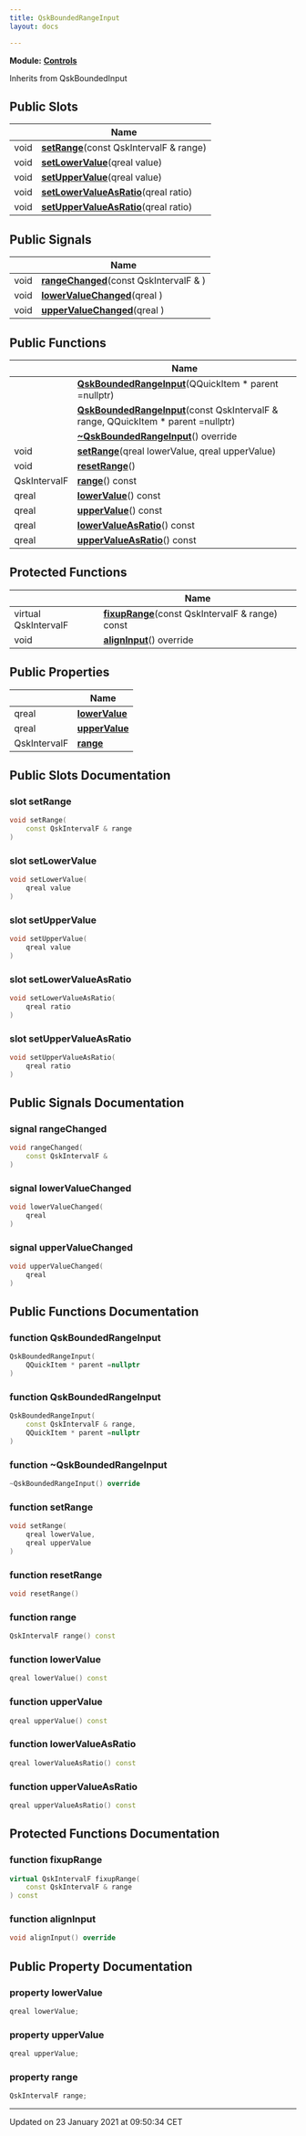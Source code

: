 ```yaml
---
title: QskBoundedRangeInput
layout: docs

---
```



**Module:** **[Controls](/docs/modules/group___controls/)**



Inherits from QskBoundedInput

## Public Slots

|                | Name           |
| -------------- | -------------- |
| void | **[setRange](/docs/classes/class_qsk_bounded_range_input/#slot-setrange)**(const QskIntervalF & range) |
| void | **[setLowerValue](/docs/classes/class_qsk_bounded_range_input/#slot-setlowervalue)**(qreal value) |
| void | **[setUpperValue](/docs/classes/class_qsk_bounded_range_input/#slot-setuppervalue)**(qreal value) |
| void | **[setLowerValueAsRatio](/docs/classes/class_qsk_bounded_range_input/#slot-setlowervalueasratio)**(qreal ratio) |
| void | **[setUpperValueAsRatio](/docs/classes/class_qsk_bounded_range_input/#slot-setuppervalueasratio)**(qreal ratio) |

## Public Signals

|                | Name           |
| -------------- | -------------- |
| void | **[rangeChanged](/docs/classes/class_qsk_bounded_range_input/#signal-rangechanged)**(const QskIntervalF & ) |
| void | **[lowerValueChanged](/docs/classes/class_qsk_bounded_range_input/#signal-lowervaluechanged)**(qreal ) |
| void | **[upperValueChanged](/docs/classes/class_qsk_bounded_range_input/#signal-uppervaluechanged)**(qreal ) |

## Public Functions

|                | Name           |
| -------------- | -------------- |
| | **[QskBoundedRangeInput](/docs/classes/class_qsk_bounded_range_input/#function-qskboundedrangeinput)**(QQuickItem * parent =nullptr) |
| | **[QskBoundedRangeInput](/docs/classes/class_qsk_bounded_range_input/#function-qskboundedrangeinput)**(const QskIntervalF & range, QQuickItem * parent =nullptr) |
| | **[~QskBoundedRangeInput](/docs/classes/class_qsk_bounded_range_input/#function-~qskboundedrangeinput)**() override |
| void | **[setRange](/docs/classes/class_qsk_bounded_range_input/#function-setrange)**(qreal lowerValue, qreal upperValue) |
| void | **[resetRange](/docs/classes/class_qsk_bounded_range_input/#function-resetrange)**() |
| QskIntervalF | **[range](/docs/classes/class_qsk_bounded_range_input/#function-range)**() const |
| qreal | **[lowerValue](/docs/classes/class_qsk_bounded_range_input/#function-lowervalue)**() const |
| qreal | **[upperValue](/docs/classes/class_qsk_bounded_range_input/#function-uppervalue)**() const |
| qreal | **[lowerValueAsRatio](/docs/classes/class_qsk_bounded_range_input/#function-lowervalueasratio)**() const |
| qreal | **[upperValueAsRatio](/docs/classes/class_qsk_bounded_range_input/#function-uppervalueasratio)**() const |

## Protected Functions

|                | Name           |
| -------------- | -------------- |
| virtual QskIntervalF | **[fixupRange](/docs/classes/class_qsk_bounded_range_input/#function-fixuprange)**(const QskIntervalF & range) const |
| void | **[alignInput](/docs/classes/class_qsk_bounded_range_input/#function-aligninput)**() override |

## Public Properties

|                | Name           |
| -------------- | -------------- |
| qreal | **[lowerValue](/docs/classes/class_qsk_bounded_range_input/#property-lowervalue)**  |
| qreal | **[upperValue](/docs/classes/class_qsk_bounded_range_input/#property-uppervalue)**  |
| QskIntervalF | **[range](/docs/classes/class_qsk_bounded_range_input/#property-range)**  |

## Public Slots Documentation

### slot setRange

```cpp
void setRange(
    const QskIntervalF & range
)
```


### slot setLowerValue

```cpp
void setLowerValue(
    qreal value
)
```


### slot setUpperValue

```cpp
void setUpperValue(
    qreal value
)
```


### slot setLowerValueAsRatio

```cpp
void setLowerValueAsRatio(
    qreal ratio
)
```


### slot setUpperValueAsRatio

```cpp
void setUpperValueAsRatio(
    qreal ratio
)
```


## Public Signals Documentation

### signal rangeChanged

```cpp
void rangeChanged(
    const QskIntervalF & 
)
```


### signal lowerValueChanged

```cpp
void lowerValueChanged(
    qreal 
)
```


### signal upperValueChanged

```cpp
void upperValueChanged(
    qreal 
)
```


## Public Functions Documentation

### function QskBoundedRangeInput

```cpp
QskBoundedRangeInput(
    QQuickItem * parent =nullptr
)
```


### function QskBoundedRangeInput

```cpp
QskBoundedRangeInput(
    const QskIntervalF & range,
    QQuickItem * parent =nullptr
)
```


### function ~QskBoundedRangeInput

```cpp
~QskBoundedRangeInput() override
```


### function setRange

```cpp
void setRange(
    qreal lowerValue,
    qreal upperValue
)
```


### function resetRange

```cpp
void resetRange()
```


### function range

```cpp
QskIntervalF range() const
```


### function lowerValue

```cpp
qreal lowerValue() const
```


### function upperValue

```cpp
qreal upperValue() const
```


### function lowerValueAsRatio

```cpp
qreal lowerValueAsRatio() const
```


### function upperValueAsRatio

```cpp
qreal upperValueAsRatio() const
```


## Protected Functions Documentation

### function fixupRange

```cpp
virtual QskIntervalF fixupRange(
    const QskIntervalF & range
) const
```


### function alignInput

```cpp
void alignInput() override
```


## Public Property Documentation

### property lowerValue

```cpp
qreal lowerValue;
```


### property upperValue

```cpp
qreal upperValue;
```


### property range

```cpp
QskIntervalF range;
```


-------------------------------

Updated on 23 January 2021 at 09:50:34 CET